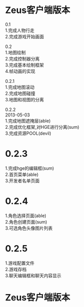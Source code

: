 ﻿Zeus客户端版本
==============

0.1  
1.完成人物行走  
2.完成游戏开始画面  
  
0.2  
1.地图绘制  
2.完成控制器分离  
3.完成基本绘制框架  
4.帧动画的实现  

0.2.1  
1.完成地图滚动  
2.完成地图碰撞  
3.地图和视图的分离  

0.2.2  
2013-05-03  
1.完成地图遮掩层(able)  
2.完成优化框架,对HGE进行分离(sum)  
3.完成资源POOL(devil)

0.2.3
=====
1.完成hge的编辑框(sum)  
2.首页菜单(able)  
3.开发者名单页面  

0.2.4
=====
1.角色选择页面(able)  
2.角色创建页面(sum)  
3.可选角色头像图片列表  

0.2.5
=====
1.游戏配置文件  
2.游戏存档  
3.聊天编辑框和聊天内容显示 


Zeus客户端版本
==============